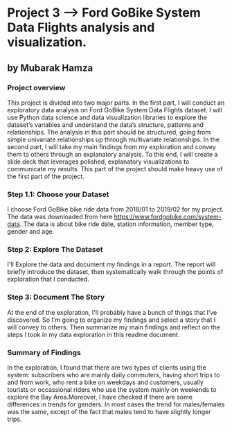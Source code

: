 # Project 3 --> Ford GoBike System Data Flights analysis and visualization.
## by Mubarak Hamza
### Project overview
This project is divided into two major parts. In the first part, I will conduct an exploratory data analysis on Ford GoBike System Data Flights dataset. I will use Python data science and data visualization libraries to explore the dataset’s variables and understand the data’s structure, patterns and relationships. The analysis in this part should be structured, going from simple univariate relationships up through multivariate relationships. 
In the second part, I will take my main findings from my exploration and convey them to others through an explanatory analysis. To this end, I will create a slide deck that leverages polished, explanatory visualizations to communicate my results. This part of the project should make heavy use of the first part of the project.


### Step 1.1: Choose your Dataset
I choose Ford GoBike bike ride data from 2018/01 to 2019/02 for my project. The data was downloaded from here https://www.fordgobike.com/system-data. The data is about bike ride date, station information, member type, gender and age.

### Step 2: Explore The Dataset
I'll Explore the data and document my findings in a report. The report will briefly introduce the dataset, then systematically walk through the points of exploration that I conducted.

### Step 3: Document The Story
At the end of the exploration, I'll probably have a bunch of things that I’ve discovered. So I'm going to organize my findings and select a story that I will convey to others. Then summarize my main findings and reflect on the steps I took in my data exploration in this readme document.

### Summary of Findings
In the exploration, I found that there are two types of clients using the system: subscribers who are mainly daily commuters, having short trips to and from work, who rent a bike on weekdays and customers, usually tourists or occassional riders who use the system mainly on weekends to explore the Bay Area.Moreover, I have checked if there are some differences in trends for genders. In most cases the trend for males/females was the same, except of the fact that males tend to have slightly longer trips.
